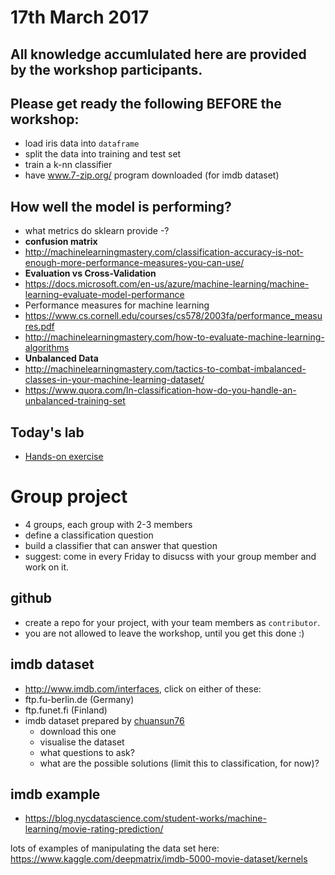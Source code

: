 
# 17th March 2017

## All knowledge accumlulated here are provided by the workshop participants.

## Please get ready the following BEFORE the workshop:
- load iris data into `dataframe`
- split the data into training and test set
- train a k-nn classifier
- have www.7-zip.org/ program downloaded (for imdb dataset)

## How well the model is performing?
- what metrics do sklearn provide
  -?
- **confusion matrix**
- http://machinelearningmastery.com/classification-accuracy-is-not-enough-more-performance-measures-you-can-use/
- **Evaluation vs Cross-Validation**
- https://docs.microsoft.com/en-us/azure/machine-learning/machine-learning-evaluate-model-performance
- Performance measures for machine learning
- https://www.cs.cornell.edu/courses/cs578/2003fa/performance_measures.pdf
- http://machinelearningmastery.com/how-to-evaluate-machine-learning-algorithms
- **Unbalanced Data**
- http://machinelearningmastery.com/tactics-to-combat-imbalanced-classes-in-your-machine-learning-dataset/
- https://www.quora.com/In-classification-how-do-you-handle-an-unbalanced-training-set

## Today's lab
- [Hands-on exercise](https://github.com/ryubidragonfire/python-machine-learning-101/blob/master/model-evaluation.ipynb)

# Group project
- 4 groups, each group with 2-3 members
- define a classification question
- build a classifier that can answer that question
- suggest: come in every Friday to disucss with your group member and work on it.

## github
- create a repo for your project, with your team members as `contributor`. 
- you are not allowed to leave the workshop, until you get this done :)

## imdb dataset
- http://www.imdb.com/interfaces, click on either of these:
 - ftp.fu-berlin.de (Germany)
 - ftp.funet.fi (Finland)
- imdb dataset prepared by [chuansun76](https://www.kaggle.com/deepmatrix/imdb-5000-movie-dataset)
  - download this one
  - visualise the dataset
  - what questions to ask? 
  - what are the possible solutions (limit this to classification, for now)?

## imdb example
- https://blog.nycdatascience.com/student-works/machine-learning/movie-rating-prediction/

lots of examples of manipulating the data set here:
https://www.kaggle.com/deepmatrix/imdb-5000-movie-dataset/kernels


